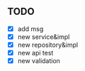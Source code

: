 ## TODO
- [x] add msg
- [x] new service&impl
- [x] new repository&impl
- [x] new api test
- [x] new validation